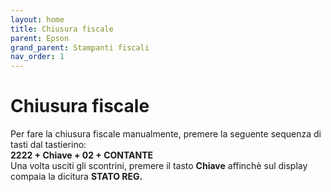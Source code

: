 ```yaml
---
layout: home
title: Chiusura fiscale
parent: Epson
grand_parent: Stampanti fiscali
nav_order: 1
---
```



# Chiusura fiscale

Per fare la chiusura fiscale manualmente, premere la seguente sequenza di tasti dal tastierino: \
**2222 + Chiave + 02 + CONTANTE** \
Una volta usciti gli scontrini, premere il tasto **Chiave** affinchè sul display compaia la dicitura **STATO REG.**

